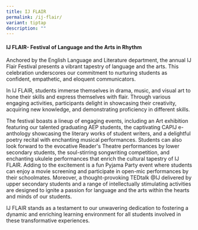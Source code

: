 ```yaml
---
title: IJ FLAIR
permalink: /ij-flair/
variant: tiptap
description: ""
---
```

<h4><strong>IJ FLAIR- Festival of Language and the Arts in Rhythm</strong></h4>
<p>Anchored by the English Language and Literature department, the annual
IJ Flair Festival presents a vibrant tapestry of language and the arts.
This celebration underscores our commitment to nurturing students as confident,
empathetic, and eloquent communicators.</p>
<p>In IJ FLAIR, students immerse themselves in drama, music, and visual art
to hone their skills and express themselves with flair. Through various
engaging activities, participants delight in showcasing their creativity,
acquiring new knowledge, and demonstrating proficiency in different skills.</p>
<p>The festival boasts a lineup of engaging events, including an Art exhibition
featuring our talented graduating AEP students, the captivating CAPIJ e-anthology
showcasing the literary works of student writers, and a delightful poetry
recital with enchanting musical performances. Students can also look forward
to the evocative Reader's Theatre performances by lower secondary students,
the soul-stirring songwriting competition, and enchanting ukulele performances
that enrich the cultural tapestry of IJ FLAIR. Adding to the excitement
is a fun Pyjama Party event where students can enjoy a movie screening
and participate in open-mic performances by their schoolmates. Moreover,
a thought-provoking TEDtalk @IJ delivered by upper secondary students and
a range of intellectually stimulating activities are designed to ignite
a passion for language and the arts within the hearts and minds of our
students.</p>
<p>IJ FLAIR stands as a testament to our unwavering dedication to fostering
a dynamic and enriching learning environment for all students involved
in these transformative experiences.</p>